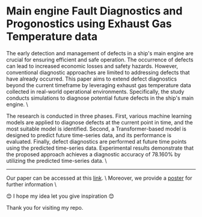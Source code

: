 # Main engine Fault Diagnostics and Progonostics using Exhaust Gas Temperature data

The early detection and management of defects in a ship's main engine are crucial for ensuring efficient and safe operation. The occurrence of defects can lead to increased economic losses and safety hazards. However, conventional diagnostic approaches are limited to addressing defects that have already occurred. This paper aims to extend defect diagnostics beyond the current timeframe by leveraging exhaust gas temperature data collected in real-world operational environments. Specifically, the study conducts simulations to diagnose potential future defects in the ship's main engine. \

The research is conducted in three phases. First, various machine learning models are applied to diagnose defects at the current point in time, and the most suitable model is identified. Second, a Transformer-based model is designed to predict future time-series data, and its performance is evaluated. Finally, defect diagnostics are performed at future time points using the predicted time-series data. Experimental results demonstrate that the proposed approach achieves a diagnostic accuracy of 78.160% by utilizing the predicted time-series data. \


---

Our paper can be accessed at this [link](https://www.dbpia.co.kr/journal/articleDetail?nodeId=NODE11964687). \ 
Moreover, we provide a [poster](https://github.com/MonoHaru/Engine-Fault-Diagnostics-and-Prognostics/blob/main/poster.pdf) for further information \ 

😊 I hope my idea let you give inspiration 😊

Thank you for visiting my repo.
